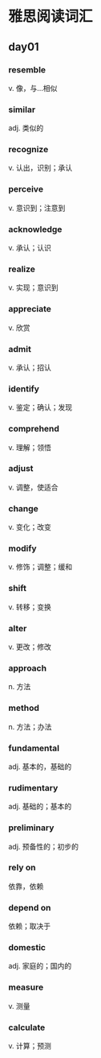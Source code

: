 # 雅思阅读词汇

## day01

### resemble

v. 像，与...相似

### similar

adj. 类似的

### recognize

v. 认出，识别；承认

### perceive

v. 意识到；注意到

### acknowledge

v. 承认；认识

### realize

v. 实现；意识到

### appreciate

v. 欣赏

### admit

v. 承认；招认

### identify

v. 鉴定；确认；发现

### comprehend

v. 理解；领悟

### adjust

v. 调整，使适合

### change

v. 变化；改变

### modify

v. 修饰；调整；缓和

### shift

v. 转移；变换

### alter

v. 更改；修改

### approach

n. 方法

### method

n. 方法；办法

### fundamental

adj. 基本的，基础的

### rudimentary

adj. 基础的；基本的

### preliminary

adj. 预备性的；初步的

### rely on

依靠，依赖

### depend on

依赖；取决于

### domestic

adj. 家庭的；国内的

### measure

v. 测量

### calculate

v. 计算；预测




































